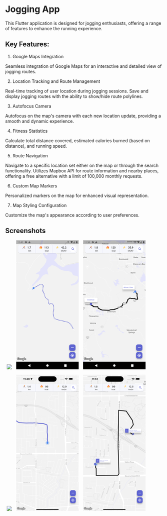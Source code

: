 # Jogging App

This Flutter application is designed for jogging enthusiasts, offering a range of features to enhance the running experience.

## Key Features:

1. Google Maps Integration

Seamless integration of Google Maps for an interactive and detailed view of jogging routes.

2. Location Tracking and Route Management

Real-time tracking of user location during jogging sessions.
Save and display jogging routes with the ability to show/hide route polylines.

3. Autofocus Camera

Autofocus on the map's camera with each new location update, providing a smooth and dynamic experience.

4. Fitness Statistics

Calculate total distance covered, estimated calories burned (based on distance), and running speed.

5. Route Navigation

Navigate to a specific location set either on the map or through the search functionality.
Utilizes Mapbox API for route information and nearby places, offering a free alternative with a limit of 100,000 monthly requests.

6. Custom Map Markers

Personalized markers on the map for enhanced visual representation.

7. Map Styling Configuration

Customize the map's appearance according to user preferences.


## Screenshots
<p>
    <img src="./docs/android.gif" width="200"/ hspace="5"> 
    <img src="./docs/android1.png" width="200"/ hspace="5"> 
    <img src="./docs/android2.png" width="200"/ hspace="5"> 
</p>

<p>
<img src="./docs/ios.gif" width="200"/ hspace="5">
<img src="./docs/ios1.png" width="200"/ hspace="5">
<img src="./docs/ios2.png" width="200"/ hspace="5">
</p>
